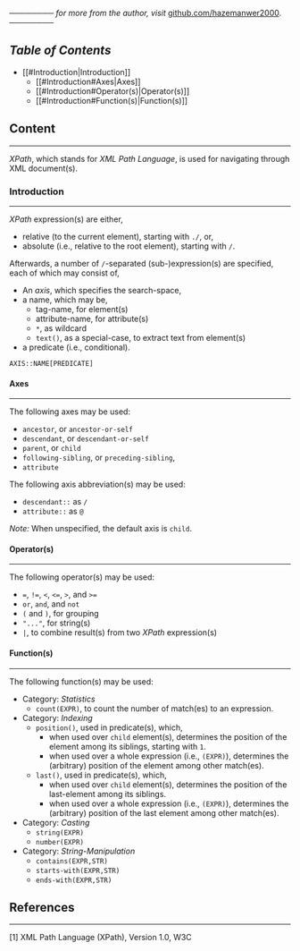 ──────── *for more from the author, visit* [github.com/hazemanwer2000](https://github.com/hazemanwer2000). ────────
## *Table of Contents*
- [[#Introduction|Introduction]]
	- [[#Introduction#Axes|Axes]]
	- [[#Introduction#Operator(s)|Operator(s)]]
	- [[#Introduction#Function(s)|Function(s)]]
## Content
---
*XPath*, which stands for *XML Path Language*, is used for navigating through XML document(s).
### Introduction
---
*XPath* expression(s) are either,
* relative (to the current element), starting with `./`, or,
* absolute (i.e., relative to the root element), starting with `/`.

Afterwards, a number of `/`-separated (sub-)expression(s) are specified, each of which may consist of,
* An *axis*, which specifies the search-space,
* a name, which may be,
	* tag-name, for element(s)
	* attribute-name, for attribute(s)
	* `*`, as wildcard
	* `text()`, as a special-case, to extract text from element(s)
* a predicate (i.e., conditional).

```
AXIS::NAME[PREDICATE]
```
#### Axes
---
The following axes may be used:
* `ancestor`, or `ancestor-or-self`
* `descendant`, or `descendant-or-self`
* `parent`, or `child`
* `following-sibling`, or `preceding-sibling`,
* `attribute`

The following axis abbreviation(s) may be used:
* `descendant::` as `/`
* `attribute::` as `@`

*Note:* When unspecified, the default axis is `child`.
#### Operator(s)
---
The following operator(s) may be used:
* `=`, `!=`, `<`, `<=`, `>`, and `>=`
* `or`, `and`, and `not`
* `(` and `)`, for grouping
* `"..."`, for string(s)
* `|`, to combine result(s) from two *XPath* expression(s)
#### Function(s)
---
The following function(s) may be used:
* Category: *Statistics*
	* `count(EXPR)`, to count the number of match(es) to an expression.
* Category: *Indexing*
	* `position()`, used in predicate(s), which,
		* when used over `child` element(s), determines the position of the element among its siblings, starting with `1`.
		* when used over a whole expression (i.e., `(EXPR)`), determines the (arbitrary) position of the element among other match(es).
	* `last()`, used in predicate(s), which,
		* when used over `child` element(s), determines the position of the last-element among its siblings.
		* when used over a whole expression (i.e., `(EXPR)`), determines the (arbitrary) position of the last element among other match(es).
* Category: *Casting*
	* `string(EXPR)`
	* `number(EXPR)`
* Category: *String-Manipulation*
	* `contains(EXPR,STR)`
	* `starts-with(EXPR,STR)`
	* `ends-with(EXPR,STR)`
## References
---
[1] XML Path Language (XPath), Version 1.0, W3C